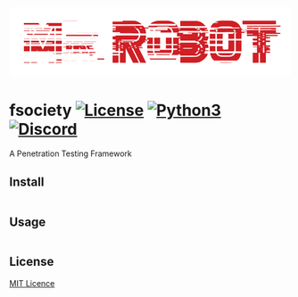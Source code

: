 ![fsociety gif](fsociety.gif)
<!---
Replace with fsociety gif in the same style
-->

# fsociety [![License](https://img.shields.io/badge/License-MIT-blue.svg?style=flat-square)](LICENSE) [![Python3](https://img.shields.io/badge/Python-3-orange.svg?style=flat-square)](https://www.python.org/download/releases/3.0/) [![Discord](https://img.shields.io/discord/541829295870443542?style=flat-square&color=%237289da)](https://discord.gg/BaBpuPn)

A Penetration Testing Framework

## Install

```bash
```

## Usage


```bash
```

## License

[MIT Licence](LICENSE)
